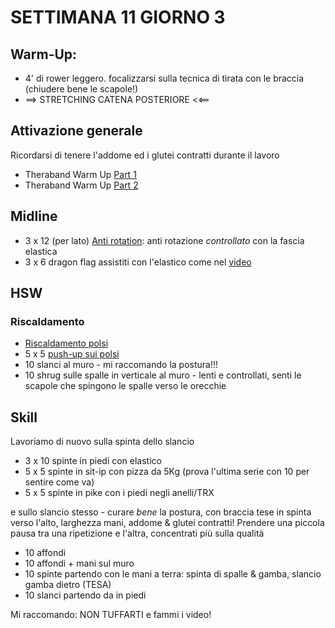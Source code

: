 # SETTIMANA 11 GIORNO 3

## Warm-Up:

 * 4' di rower leggero. focalizzarsi sulla tecnica di tirata con le braccia (chiudere bene le scapole!)
 * ==> STRETCHING CATENA POSTERIORE <<==

## Attivazione generale

Ricordarsi di tenere l'addome ed i glutei contratti durante il lavoro

 * Theraband Warm Up [Part 1](https://www.youtube.com/watch?v=O31MmhW72WE)
 * Theraband Warm Up [Part 2](https://www.youtube.com/watch?v=K_ZwQLyueVg)

## Midline

 * 3 x 12 (per lato) [Anti rotation](https://www.youtube.com/watch?v=x4oGIJ4SxdM): anti rotazione _controllato_ con la fascia elastica
 * 3 x 6 dragon flag assistiti con l'elastico come nel [video](https://www.instagram.com/p/CBMK3KngaVP/)

## HSW

### Riscaldamento

 * [Riscaldamento polsi](https://www.youtube.com/watch?v=mSZWSQSSEjE)
 * 5 x 5 [push-up sui polsi](https://www.youtube.com/watch?v=9WyrCNGN9V4)
 * 10 slanci al muro - mi raccomando la postura!!!
 * 10 shrug sulle spalle in verticale al muro - lenti e controllati, senti le scapole che spingono le spalle verso le orecchie

## Skill

Lavoriamo di nuovo sulla spinta dello slancio

 * 3 x 10 spinte in piedi con elastico
 * 5 x 5 spinte in sit-ip con pizza da 5Kg (prova l'ultima serie con 10 per sentire come va)
 * 5 x 5 spinte in pike con i piedi negli anelli/TRX

e sullo slancio stesso - curare _bene_ la postura, con braccia tese in spinta verso l'alto, larghezza mani, addome & glutei contratti!
Prendere una piccola pausa tra una ripetizione e l'altra, concentrati più sulla qualità 

 * 10 affondi
 * 10 affondi + mani sul muro
 * 10 spinte partendo con le mani a terra: spinta di spalle & gamba, slancio gamba dietro (TESA)
 * 10 slanci partendo da in piedi

 Mi raccomando: NON TUFFARTI e fammi i video!
 